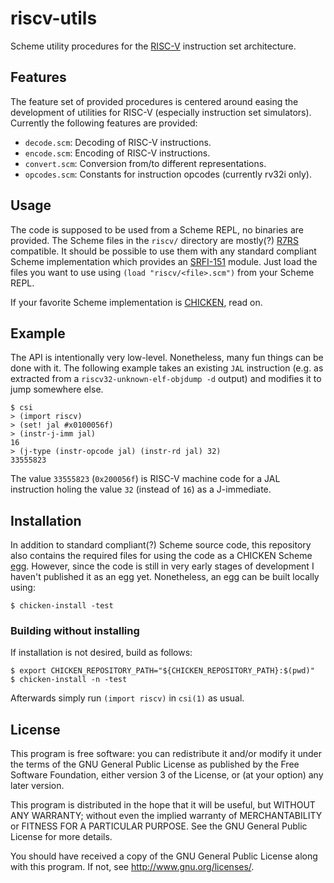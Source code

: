 # riscv-utils

Scheme utility procedures for the [RISC-V][riscv website] instruction set architecture.

## Features

The feature set of provided procedures is centered around easing the
development of utilities for RISC-V (especially instruction set
simulators). Currently the following features are provided:

* `decode.scm`: Decoding of RISC-V instructions.
* `encode.scm`: Encoding of RISC-V instructions.
* `convert.scm`: Conversion from/to different representations.
* `opcodes.scm`: Constants for instruction opcodes (currently rv32i only).

## Usage

The code is supposed to be used from a Scheme REPL, no binaries are
provided. The Scheme files in the `riscv/` directory are mostly(?)
[R7RS][r7rs small] compatible. It should be possible to use them with any
standard compliant Scheme implementation which provides an
[SRFI-151][srfi-151] module. Just load the files you want to use
using `(load "riscv/<file>.scm")` from your Scheme REPL.

If your favorite Scheme implementation is [CHICKEN][call-cc], read on.

## Example

The API is intentionally very low-level. Nonetheless, many fun things
can be done with it. The following example takes an existing `JAL`
instruction (e.g. as extracted from a `riscv32-unknown-elf-objdump -d`
output) and modifies it to jump somewhere else.

	$ csi
	> (import riscv)
	> (set! jal #x0100056f)
	> (instr-j-imm jal)
	16
	> (j-type (instr-opcode jal) (instr-rd jal) 32)
	33555823

The value `33555823` (`0x200056f`) is RISC-V machine code for a JAL
instruction holing the value `32` (instead of `16`) as a J-immediate.

## Installation

In addition to standard compliant(?) Scheme source code, this repository
also contains the required files for using the code as a CHICKEN Scheme
[egg][call-cc eggs]. However, since the code is still in very early
stages of development I haven't published it as an egg yet. Nonetheless,
an egg can be built locally using:

	$ chicken-install -test

### Building without installing

If installation is not desired, build as follows:

	$ export CHICKEN_REPOSITORY_PATH="${CHICKEN_REPOSITORY_PATH}:$(pwd)"
	$ chicken-install -n -test

Afterwards simply run `(import riscv)` in `csi(1)` as usual.

## License

This program is free software: you can redistribute it and/or modify it
under the terms of the GNU General Public License as published by the
Free Software Foundation, either version 3 of the License, or (at your
option) any later version.

This program is distributed in the hope that it will be useful, but
WITHOUT ANY WARRANTY; without even the implied warranty of
MERCHANTABILITY or FITNESS FOR A PARTICULAR PURPOSE. See the GNU General
Public License for more details.

You should have received a copy of the GNU General Public License along
with this program. If not, see <http://www.gnu.org/licenses/>.

[riscv website]: https://riscv.org/
[srfi-151]: https://srfi.schemers.org/srfi-151/srfi-151.html
[r7rs small]: https://small.r7rs.org/
[call-cc]: https://call-cc.org
[call-cc eggs]: https://eggs.call-cc.org/
